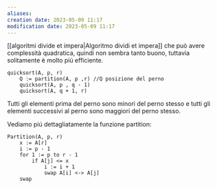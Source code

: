 ```yaml
---
aliases: 
creation date: 2023-05-09 11:17
modification date: 2023-05-09 11:17
---
```


[[algoritmi divide et impera|Algoritmo dividi et impera]] che può avere complessità quadratica, quindi non sembra tanto buono, tuttavia solitamente è molto piú efficiente.


```clike
quicksort(A, p, r)
	Q := partition(A, p ,r) //Q posizione del perno
	quicksort(A, p , q - 1)
	quicksort(A, q + 1, r)
```
Tutti gli elementi prima del perno sono minori del perno stesso e tutti gli elementi successivi al perno sono maggiori del perno stesso. 

Vediamo piú dettagliatamente la funzione partition:

```clike
Partition(A, p, r)
	x := A[r]
	i := p - 1
	for 1 := p to r - 1
		if A[j] <= x
			i := i + 1
			swap A[i] <-> A[j]
	swap
	
```



